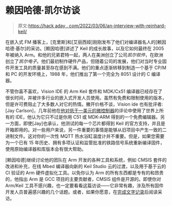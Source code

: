 # 赖因哈德·凯尔访谈

> 原文:[https://hack aday . com/2022/03/06/an-interview-with-reinhard-keil/](https://hackaday.com/2022/03/06/an-interview-with-reinhard-keil/)

在嵌入式 FM 播客上，[克里斯]和[艾丽西娅]刚刚发布了他们对编译器名人的[赖因哈德·基尔]的采访。[赖因哈德]讲述了 Keil 的成长故事，以及它如何最终在 2005 年被纳入 Arm。和他的兄弟君特一起，两人在美洲创立了公司*凯尔软件*，在欧洲创立了*凯尔电子*。他们最初制作硬件产品，但随着公司的发展，他们对当时专业固件开发工具的质量甚至存在感到不满。他们的重点逐渐转移到制造一个基于 CP/M 和 PC 的开发环境上，1988 年，他们推出了第一个完全为 8051 设计的 C 编译器。

不管你喜不喜欢，Vision IDE 的 Arm Keil 套件和 MDK/Cx51 编译器已经存在了很长时间，并被许多行业的嵌入式开发人员使用。虽然有免费和限制使用的版本，但是许可费阻止了大多数人对它的热情。撇开价格不谈，Vision ide 也有批评者:[Jay Carlson]，几年前他在[他对低于一美元的微控制器](https://hackaday.com/2017/11/07/which-microcontroller-is-best-microcontroller/)的评论中使用了世界上所有的 IDE，他认为它只不过是你用 C51 或 MDK-ARM 得到的一个免费编辑器。另一方面，即使[Jay]也承认，他测试的每一个芯片都得到 Keil 的官方支持，并且是开箱即用的。对一些用户来说，另一件重要的事情是能够从旧项目中产生一致的二进制文件。这对你的一次性 MQTT 热水浴缸温度计并不重要。但是，如果您需要为一个已有 15 年历史、拥有多项认证和监管批准的铁路信号系统重新编译固件，使用原始编译器和库版本会有很大帮助。

[赖因哈德]继续讨论他的团队在 Arm 开发的各种工具和系统，例如 CMSIS 套件的改进和补充，在线 Mbed 编译器向新的 Keil Studio 云的过渡，以及用于基于云的 CI 验证的 Arm 硬件虚拟化工具。以免你认为 Arm 的所有东西都是专有的和昂贵的，他指出 Arm 是 GCC 项目的主要贡献者，CMSIS 组件是开源的。即使你对 Arm/Keil 工具不感兴趣，也一定要看看这篇访谈——它非常有趣，涉及所有固件开发人员普遍感兴趣的几个话题。或者，如果你愿意，在[完成文字记录](https://embedded.fm/transcripts/404)后阅读采访。